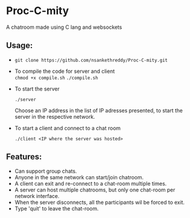 # Proc-C-mity
A chatroom made using C lang and websockets


## Usage:

-   
    ``` git clone https://github.com/nsankethreddy/Proc-C-mity.git ```

- To compile the code for server and client  
    ``` chmod +x compile.sh ```
    ``` ./compile.sh ```

- To start the server
  
    ``` ./server ```

    Choose an IP address in the list of IP adresses presented, to start the server in the respective network.

- To start a client and connect to a chat room
  
    ``` ./client <IP where the server was hosted> ```

## Features:

- Can support group chats.
- Anyone in the same network can start/join chatroom.
- A client can exit and re-connect to a chat-room multiple times.
- A server can host multiple chatrooms, but only one chat-room per network interface.
- When the server disconnects, all the participants wil be forced to exit.
- Type 'quit' to leave the chat-room.
